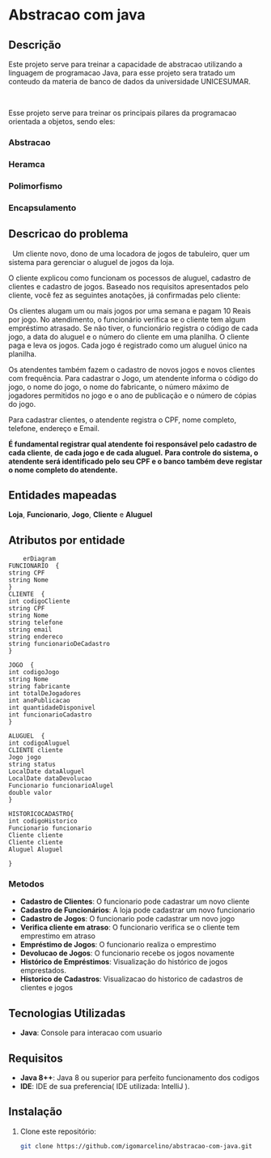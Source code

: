 # Abstracao com java

## Descrição
Este projeto serve para treinar a capacidade de abstracao utilizando a linguagem de programacao Java, para esse projeto sera tratado um conteudo da materia de banco de dados da universidade UNICESUMAR.

&nbsp;

Esse projeto serve para treinar os principais pilares da programacao orientada a objetos, sendo eles:

### Abstracao
### Heramca
### Polimorfismo
### Encapsulamento

## Descricao do problema

&nbsp;
Um cliente novo, dono de uma locadora de jogos de tabuleiro, quer um sistema para gerenciar o aluguel de jogos da loja.

O cliente explicou como funcionam os pocessos de aluguel, cadastro de clientes e cadastro de jogos. Baseado nos requisitos apresentados pelo cliente, você fez as seguintes anotações, já confirmadas pelo cliente:

Os clientes alugam um ou mais jogos por uma semana e pagam 10 Reais por jogo. No atendimento, o funcionário verifica se o cliente tem algum empréstimo atrasado. Se não tiver, o funcionário registra o código de cada jogo, a data do aluguel e o número do cliente em uma planilha. O cliente paga e leva os jogos. Cada jogo é registrado como um aluguel único na planilha.

Os atendentes também fazem o cadastro de novos jogos e novos clientes com frequência. Para cadastrar o Jogo, um atendente informa o código do jogo, o nome do jogo, o nome do fabricante, o número máximo de jogadores permitidos no jogo e o ano de publicação e o número de cópias do jogo.

Para cadastrar clientes, o atendente registra o CPF, nome completo, telefone, endereço e Email.

**É fundamental registrar qual atendente foi responsável pelo cadastro de cada cliente**, **de cada jogo e de cada aluguel.** **Para controle do sistema, o atendente será identificado pelo seu CPF e o banco também deve registar o nome completo do atendente.**

## Entidades mapeadas

**Loja**, **Funcionario**, **Jogo**, **Cliente** e **Aluguel**
## Atributos por entidade

```mermaid
	erDiagram
FUNCIONARIO  {
string CPF
string Nome
}
CLIENTE  {
int codigoCliente
string CPF
string Nome
string telefone
string email
string endereco
string funcionarioDeCadastro
}
  
JOGO  {
int codigoJogo
string Nome
string fabricante
int totalDeJogadores
int anoPublicacao
int quantidadeDisponivel
int funcionarioCadastro
}

ALUGUEL  {
int codigoAluguel
CLIENTE cliente
Jogo jogo
string status
LocalDate dataAluguel
LocalDate dataDevolucao
Funcionario funcionarioAlugel
double valor
}

HISTORICOCADASTRO{
int codigoHistorico
Funcionario funcionario
Cliente cliente
Cliente cliente
Aluguel Aluguel

}
```

### Metodos

- **Cadastro de Clientes**: O funcionario pode cadastrar um novo cliente
- **Cadastro de Funcionários**: A loja pode cadastrar um novo funcionario
- **Cadastro de Jogos**: O funcionario pode cadastrar um novo jogo
- **Verifica cliente em atraso**: O funcionario verifica se o cliente tem emprestimo em atraso
- **Empréstimo de Jogos**: O funcionario realiza o emprestimo
- **Devolucao de Jogos**: O funcionario recebe os jogos novamente
- **Histórico de Empréstimos**: Visualização do histórico de jogos emprestados.
- **Historico de Cadastros**: Visualizacao do historico de cadastros de clientes e jogos

## Tecnologias Utilizadas

- **Java**: Console para interacao com usuario

## Requisitos

- **Java 8++**: Java 8 ou superior para perfeito funcionamento dos codigos
- **IDE**: IDE de sua preferencia( IDE utilizada: IntelliJ ).

## Instalação

1. Clone este repositório:
   ```bash
   git clone https://github.com/igomarcelino/abstracao-com-java.git

